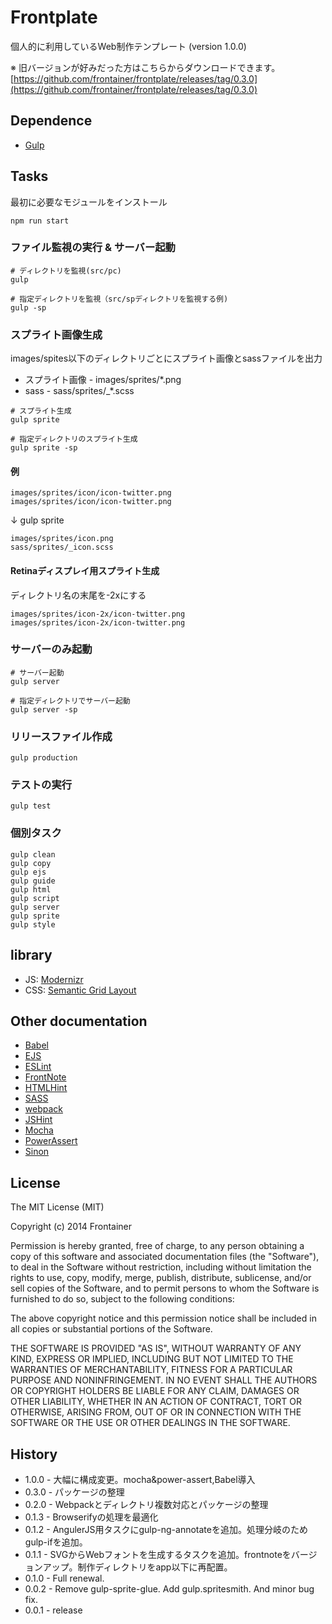 # Frontplate

個人的に利用しているWeb制作テンプレート (version 1.0.0)

※ 旧バージョンが好みだった方はこちらからダウンロードできます。  
[https://github.com/frontainer/frontplate/releases/tag/0.3.0](https://github.com/frontainer/frontplate/releases/tag/0.3.0)

## Dependence

* [Gulp](http://gulpjs.com/)

## Tasks

最初に必要なモジュールをインストール

```
npm run start
```

### ファイル監視の実行 & サーバー起動

```
# ディレクトリを監視(src/pc)
gulp

# 指定ディレクトリを監視（src/spディレクトリを監視する例)
gulp -sp
```

### スプライト画像生成

images/spites以下のディレクトリごとにスプライト画像とsassファイルを出力

* スプライト画像 - images/sprites/*.png
* sass - sass/sprites/_*.scss

```
# スプライト生成
gulp sprite

# 指定ディレクトリのスプライト生成
gulp sprite -sp
```

#### 例

```
images/sprites/icon/icon-twitter.png
images/sprites/icon/icon-twitter.png
```
↓ gulp sprite
```
images/sprites/icon.png
sass/sprites/_icon.scss
```

#### Retinaディスプレイ用スプライト生成

ディレクトリ名の末尾を-2xにする

```
images/sprites/icon-2x/icon-twitter.png
images/sprites/icon-2x/icon-twitter.png
```

### サーバーのみ起動

```
# サーバー起動
gulp server

# 指定ディレクトリでサーバー起動
gulp server -sp
```

### リリースファイル作成

```
gulp production
```

### テストの実行

```
gulp test
```

### 個別タスク

```
gulp clean
gulp copy
gulp ejs
gulp guide
gulp html
gulp script
gulp server
gulp sprite
gulp style
```

## library

- JS:   [Modernizr](http://modernizr.com/)
- CSS:  [Semantic Grid Layout](http://gridle.org/)

## Other documentation

- [Babel](https://babeljs.io/)
- [EJS](http://www.embeddedjs.com/)
- [ESLint](http://eslint.org/)
- [FrontNote](http://frontainer.com/frontnote/)
- [HTMLHint](http://htmlhint.com/)
- [SASS](http://sass-lang.com/)
- [webpack](http://webpack.github.io/)
- [JSHint](http://jshint.com/)
- [Mocha](http://mochajs.org/)
- [PowerAssert](https://github.com/power-assert-js/power-assert)
- [Sinon](http://sinonjs.org/)

## License

The MIT License (MIT)

Copyright (c) 2014 Frontainer

Permission is hereby granted, free of charge, to any person obtaining a copy
of this software and associated documentation files (the "Software"), to deal
in the Software without restriction, including without limitation the rights
to use, copy, modify, merge, publish, distribute, sublicense, and/or sell
copies of the Software, and to permit persons to whom the Software is
furnished to do so, subject to the following conditions:

The above copyright notice and this permission notice shall be included in all
copies or substantial portions of the Software.

THE SOFTWARE IS PROVIDED "AS IS", WITHOUT WARRANTY OF ANY KIND, EXPRESS OR
IMPLIED, INCLUDING BUT NOT LIMITED TO THE WARRANTIES OF MERCHANTABILITY,
FITNESS FOR A PARTICULAR PURPOSE AND NONINFRINGEMENT. IN NO EVENT SHALL THE
AUTHORS OR COPYRIGHT HOLDERS BE LIABLE FOR ANY CLAIM, DAMAGES OR OTHER
LIABILITY, WHETHER IN AN ACTION OF CONTRACT, TORT OR OTHERWISE, ARISING FROM,
OUT OF OR IN CONNECTION WITH THE SOFTWARE OR THE USE OR OTHER DEALINGS IN THE
SOFTWARE.

## History
* 1.0.0 - 大幅に構成変更。mocha&power-assert,Babel導入
* 0.3.0 - パッケージの整理
* 0.2.0 - Webpackとディレクトリ複数対応とパッケージの整理
* 0.1.3 - Browserifyの処理を最適化
* 0.1.2 - AngulerJS用タスクにgulp-ng-annotateを追加。処理分岐のためgulp-ifを追加。
* 0.1.1 - SVGからWebフォントを生成するタスクを追加。frontnoteをバージョンアップ。制作ディレクトリをapp以下に再配置。
* 0.1.0 - Full renewal.
* 0.0.2 - Remove gulp-sprite-glue. Add gulp.spritesmith. And minor bug fix.
* 0.0.1 - release